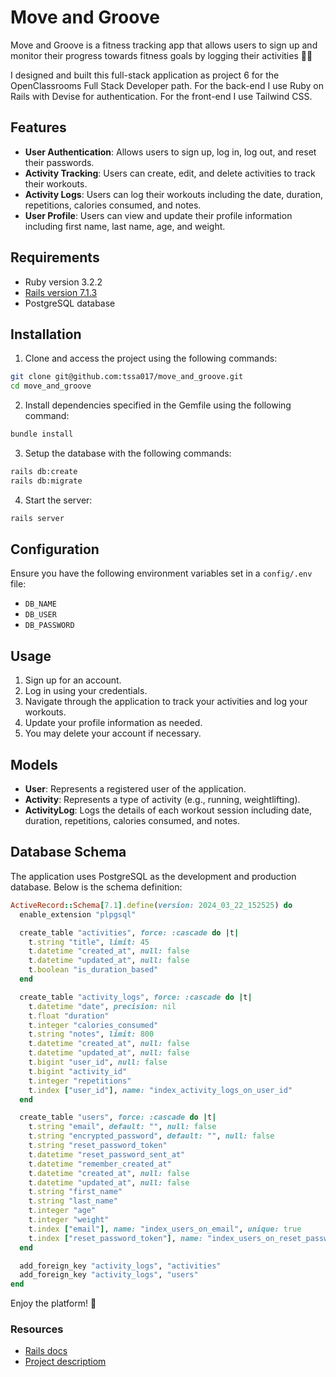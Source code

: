 # Move and Groove

Move and Groove is a fitness tracking app that allows users to sign up and monitor their progress towards fitness goals by logging their activities 🏊‍♀️

I designed and built this full-stack application as project 6 for the OpenClassrooms Full Stack Developer path. For the back-end I use Ruby on Rails with Devise for authentication. For the front-end I use Tailwind CSS.

## Features

-   **User Authentication**: Allows users to sign up, log in, log out, and reset their passwords.
-   **Activity Tracking**: Users can create, edit, and delete activities to track their workouts.
-   **Activity Logs**: Users can log their workouts including the date, duration, repetitions, calories consumed, and notes.
-   **User Profile**: Users can view and update their profile information including first name, last name, age, and weight.

## Requirements

-   Ruby version 3.2.2
-   [Rails version 7.1.3](https://guides.rubyonrails.org/v5.1/getting_started.html)
-   PostgreSQL database

## Installation

1. Clone and access the project using the following commands:

```bash
git clone git@github.com:tssa017/move_and_groove.git
cd move_and_groove
```

2. Install dependencies specified in the Gemfile using the following command:

```bash
bundle install
```

3. Setup the database with the following commands:

```bash
rails db:create
rails db:migrate
```

4. Start the server:

```bash
rails server
```

## Configuration

Ensure you have the following environment variables set in a `config/.env` file:

-   `DB_NAME`
-   `DB_USER`
-   `DB_PASSWORD`

## Usage

1. Sign up for an account.
2. Log in using your credentials.
3. Navigate through the application to track your activities and log your workouts.
4. Update your profile information as needed.
5. You may delete your account if necessary.

## Models

-   **User**: Represents a registered user of the application.
-   **Activity**: Represents a type of activity (e.g., running, weightlifting).
-   **ActivityLog**: Logs the details of each workout session including date, duration, repetitions, calories consumed, and notes.

## Database Schema

The application uses PostgreSQL as the development and production database. Below is the schema definition:

```ruby
ActiveRecord::Schema[7.1].define(version: 2024_03_22_152525) do
  enable_extension "plpgsql"

  create_table "activities", force: :cascade do |t|
    t.string "title", limit: 45
    t.datetime "created_at", null: false
    t.datetime "updated_at", null: false
    t.boolean "is_duration_based"
  end

  create_table "activity_logs", force: :cascade do |t|
    t.datetime "date", precision: nil
    t.float "duration"
    t.integer "calories_consumed"
    t.string "notes", limit: 800
    t.datetime "created_at", null: false
    t.datetime "updated_at", null: false
    t.bigint "user_id", null: false
    t.bigint "activity_id"
    t.integer "repetitions"
    t.index ["user_id"], name: "index_activity_logs_on_user_id"
  end

  create_table "users", force: :cascade do |t|
    t.string "email", default: "", null: false
    t.string "encrypted_password", default: "", null: false
    t.string "reset_password_token"
    t.datetime "reset_password_sent_at"
    t.datetime "remember_created_at"
    t.datetime "created_at", null: false
    t.datetime "updated_at", null: false
    t.string "first_name"
    t.string "last_name"
    t.integer "age"
    t.integer "weight"
    t.index ["email"], name: "index_users_on_email", unique: true
    t.index ["reset_password_token"], name: "index_users_on_reset_password_token", unique: true
  end

  add_foreign_key "activity_logs", "activities"
  add_foreign_key "activity_logs", "users"
end
```

Enjoy the platform! 🚀

### Resources

-   [Rails docs](https://guides.rubyonrails.org/)
-   [Project descriptiom](https://openclassrooms.com/fr/paths/509/projects/241/assignment)
